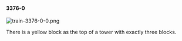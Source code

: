 #### 3376-0
![train-3376-0-0.png](https://github.com/lil-lab/nlvr/raw/master/nlvr/train/images/32/train-3376-0-0.png "train-3376-0-0.png")

There is a yellow block as the top of a tower with exactly three blocks.